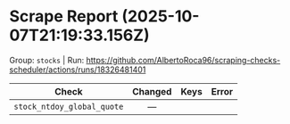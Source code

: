# Scrape Report (2025-10-07T21:19:33.156Z)

Group: `stocks`  |  Run: https://github.com/AlbertoRoca96/scraping-checks-scheduler/actions/runs/18326481401

| Check | Changed | Keys | Error |
|---|:---:|:--|:--|
| `stock_ntdoy_global_quote` | — |  |  |
